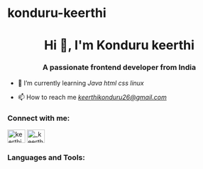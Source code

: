 # konduru-keerthi
<h1 align="center">Hi 👋, I'm Konduru keerthi</h1>
<h3 align="center">A passionate frontend developer from India</h3>

- 🌱 I’m currently learning *Java html css linux*

- 📫 How to reach me *keerthikonduru26@gmail.com*

<h3 align="left">Connect with me:</h3>
<p align="left">
<a href="https://linkedin.com/in/keerthi varma" target="blank"><img align="center" src="https://raw.githubusercontent.com/rahuldkjain/github-profile-readme-generator/master/src/images/icons/Social/linked-in-alt.svg" alt="keerthi varma" height="30" width="40" /></a>
<a href="https://instagram.com/_keerthy_varma" target="blank"><img align="center" src="https://raw.githubusercontent.com/rahuldkjain/github-profile-readme-generator/master/src/images/icons/Social/instagram.svg" alt="_keerthy_varma" height="30" width="40" /></a>
</p>

<h3 align="left">Languages and Tools:</h3>
<p align="left"> <a href="https://aws.amazon.com" target="_blank" rel="noreferrer"
